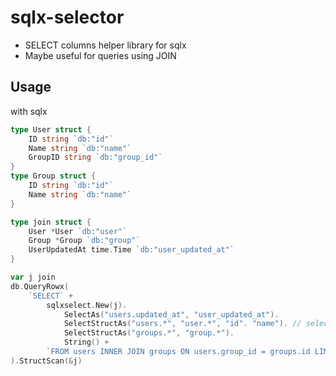 <!--
 Copyright (c) 2019 Tsuzu
 
 This software is released under the MIT License.
 https://opensource.org/licenses/MIT
-->

# sqlx-selector
- SELECT columns helper library for sqlx
- Maybe useful for queries using JOIN

## Usage
with sqlx

```go
type User struct {
    ID string `db:"id"`
    Name string `db:"name"`
    GroupID string `db:"group_id"`
}
type Group struct {
    ID string `db:"id"`
    Name string `db:"name"`
}

type join struct {
    User *User `db:"user"`
    Group *Group `db:"group"`
    UserUpdatedAt time.Time `db:"user_updated_at"`
}

var j join
db.QueryRowx(
    `SELECT` + 
        sqlxselect.New(j).
            SelectAs("users.updated_at", "user_updated_at").
            SelectStructAs("users.*", "user.*", "id". "name"). // select only id and name
            SelectStructAs("groups.*", "group.*").
            String() +
        `FROM users INNER JOIN groups ON users.group_id = groups.id LIMIT 1`,
).StructScan(&j)
```
